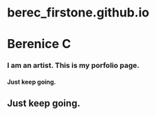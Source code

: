 # berec_firstone.github.io
# Berenice C 
### I am an artist. This is my porfolio page. 
#### Just keep going. 
## Just keep going. 
